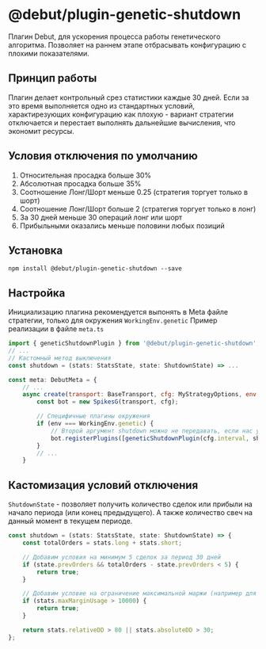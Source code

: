 # @debut/plugin-genetic-shutdown
Плагин Debut, для ускорения процесса работы генетического алгоритма. Позволяет на раннем этапе отбрасывать конфигурацию с плохими показателями.

## Принцип работы
Плагин делает контрольный срез статистики каждые 30 дней. Если за это время выполняется одно из стандартных условий, характирезующих конфигурацию как плохую - вариант стратегии отключается и перестает выполнять дальнейшие вычисления, что экономит ресурсы.

## Условия отключения по умолчанию
1. Относительная просадка больше 30%
2. Абсолютная просадка больше 35%
3. Соотношение Лонг/Шорт меньше 0.25 (стратегия торгует только в шорт)
4. Соотношение Лонг/Шорт больше 2 (стратегия торгует только в лонг)
5. За 30 дней меньше 30 операций лонг или шорт
6. Прибыльными оказались меньше половини любых позиций

## Установка

```
npm install @debut/plugin-genetic-shutdown --save
```

## Настройка
Инициализацию плагина рекомендуется выпонять в Meta файле стратегии, только для окружения `WorkingEnv.genetic`
Пример реализации в файле `meta.ts`

```javascript
import { geneticShutdownPlugin } from '@debut/plugin-genetic-shutdown';
// ...
// Кастомный метод выключения
const shutdown = (stats: StatsState, state: ShutdownState) => ...

const meta: DebutMeta = {
    // ...
    async create(transport: BaseTransport, cfg: MyStrategyOptions, env: WorkingEnv) {
        const bot = new SpikesG(transport, cfg);

        // Специфичные плагины окружения
        if (env === WorkingEnv.genetic) {
            // Второй аргумент shutdown можно не передавать, если нас устраивают стандартные условия выключения
            bot.registerPlugins([geneticShutdownPlugin(cfg.interval, shutdown)]);
        }
        // ...
    }
```


## Кастомизация условий отключения
`ShutdownState` - позволяет получить количество сделок или прибыли на начало периода (или конец предыдущего). А также количество свеч на данный момент в текущем периоде.

```javascript
const shutdown = (stats: StatsState, state: ShutdownState) => {
    const totalOrders = stats.long + stats.short;

    // Добавим условия на минимум 5 сделок за период 30 дней
    if (state.prevOrders && totalOrders - state.prevOrders < 5) {
        return true;
    }

    // Добавим условие на ограничение максимальной маржи (например для Grid стратегий)
    if (stats.maxMarginUsage > 10000) {
        return true;
    }

    return stats.relativeDD > 80 || stats.absoluteDD > 30;
};

```
